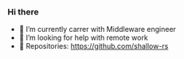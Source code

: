 ### Hi there  

- 🌱 I’m currently carrer with Middleware engineer
- 👯 I’m looking for help with remote work
- 🔭 Repositories: https://github.com/shallow-rs
